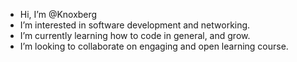 - Hi, I’m @Knoxberg
- I’m interested in software development and networking.
- I’m currently learning how to code in general, and grow.
- I’m looking to collaborate on engaging and open learning course.
<!---
- 📫 How to reach me ...
--->

<!---
Knoxberg/Knoxberg is a ✨ special ✨ repository because its `README.md` (this file) appears on your GitHub profile.
You can click the Preview link to take a look at your changes.
--->
